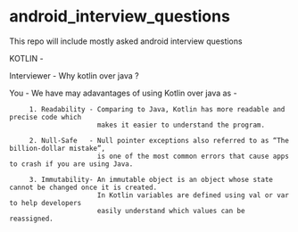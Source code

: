 # android_interview_questions
This repo will include mostly asked android interview questions

KOTLIN - 

Interviewer - Why kotlin over java ?

You  - We have may adavantages of using Kotlin over java as - 

         1. Readability - Comparing to Java, Kotlin has more readable and precise code which 
                          makes it easier to understand the program.	
         
         2. Null-Safe   - Null pointer exceptions also referred to as “The billion-dollar mistake”, 
		 				  is one of the most common errors that cause apps to crash if you are using Java.
         
         3. Immutability- An immutable object is an object whose state cannot be changed once it is created.
                          In Kotlin variables are defined using val or var to help developers 
						  easily understand which values can be reassigned.
                           
